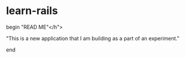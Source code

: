 learn-rails
===========
begin
<h> "READ ME"</h">
<p><text>"This is a new application that I am building as a part of an experiment."<text></p>
end
